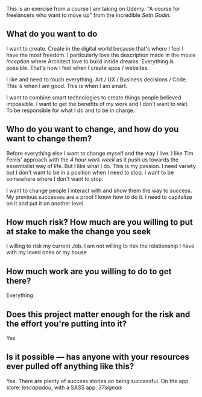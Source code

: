 
This is an exercise from a course I am taking on Udemy: "A course for
freelancers who want to move up" from the incredible _Seth Godin_.

## What do you want to do ##

I want to create. Create in the digital world because that's where I
feel I have the most freedom. I particularly love the description made
in the movie _Inception_ where Architect love to build inside dreams.
Everything is possible. That's how I feel when I create apps /
websites.

I like and need to touch everything. Art / UX / Business decisions /
Code. This is when I am good. This is when I am smart.

I want to combine smart technologies to create things people believed
impossible. I want to get the benefits of my work and I don't want to
wait. To be responsible for what I do and to be in charge.

## Who do you want to change, and how do you want to change them? ##

Before everything else I want to change myself and the way I live. I
like Tim Ferris' approach with the _4 hour work week_ as it push us
towards the essentialist way of life. But I like what I do. This is my
passion. I need variety but I don't want to be in a position when I
need to stop. I want to be somewhere where I don't want to stop.

I want to change people I interact with and show them the way to
success. My previous successes are a proof I know how to do it. I
need to capitalize on it and put it on another level.

## How much risk? How much are you willing to put at stake to make the change you seek ##

I willing to risk my current Job. I am not willing to risk the
relationship I have with my loved ones or my house

## How much work are you willing to do to get there? ##

Everything

## Does this project matter enough for the risk and the effort you're putting into it? ##

Yes

## Is it possible — has anyone with your resources ever pulled off anything like this? ##

Yes. There are plenty of success stories on being successful. On
the app store: _lescapadou_, with a SASS app: _37signals_
